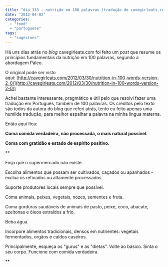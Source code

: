 ```yaml
---
title: "dia 333 - nutrição em 100 palavras (tradução de cavegirleats.com)"
date: "2012-04-02"
categories: 
  - "food"
  - "portuguese"
tags: 
  - "sugestoes"
---
```


Há uns dias atrás no _blog_ cavegirleats.com foi feito um _post_ que resume os principios fundamentais da nutrição em 100 palavras, segundo a abordagem Paleo.  
  
O original pode ser visto aqui: [http://cavegirleats.com/2012/03/30/nutrition-in-100-words-version-2-0/](http://cavegirleats.com/2012/03/30/nutrition-in-100-words-version-2-0/)  
  
Achei bastante interessante, pragmático e útil pelo que resolvi fazer uma tradução em Português, também de 100 palavras. Os créditos pelo texto são todos da autora do _blog_ que referi atrás, tento eu feito apenas uma humilde tradução, para melhor espalhar a palavra na minha lingua materna.  
  
Então aqui fica:  
  

**Coma comida verdadeira, não processada, o mais natural possível.**

**Coma com gratidão e estado de espírito positivo.**

**  

Finja que o supermercado não existe.

Escolha alimentos que possam ser cultivados, caçados ou apanhados - exclua os refinados ou altamente processados

Suporte produtores locais sempre que possível.

  

Coma animais, peixes, vegetais, nozes, sementes e fruta.

Coma gorduras saudáveis de animais de pasto, peixe, coco, abacate, azeitonas e óleos extraídos a frio.

  

Beba água.

  

Incorpore alimentos tradicionais, densos em nutrientes: vegetais fermentados, orgãos e caldos caseiros.

  

Principalmente, esqueça os "gurus" e as "dietas". Volte ao básico. Sinta o seu corpo. Funcione com comida verdadeira.

**
